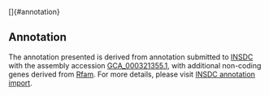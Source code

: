 []{#annotation}

Annotation
----------

The annotation presented is derived from annotation submitted to
[INSDC](http://www.insdc.org) with the assembly accession
[GCA\_000321355.1](http://www.ebi.ac.uk/ena/data/view/GCA_000321355.1),
with additional non-coding genes derived from
[Rfam](http://rfam.xfam.org/). For more details, please visit [INSDC
annotation
import](http://ensemblgenomes.org/info/data/insdc_annotation).
